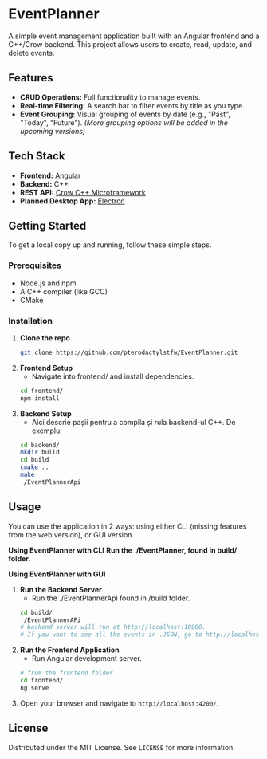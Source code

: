# EventPlanner

A simple event management application built with an Angular frontend and a C++/Crow backend. This project allows users to create, read, update, and delete events.

## Features

*   **CRUD Operations:** Full functionality to manage events.
*   **Real-time Filtering:** A search bar to filter events by title as you type.
*   **Event Grouping:** Visual grouping of events by date (e.g., "Past", "Today", "Future"). *(More grouping options will be added in the upcoming versions)*

## Tech Stack

*   **Frontend:** [Angular](https://angular.io/)
*   **Backend:** C++
*   **REST API:** [Crow C++ Microframework](https://crowcpp.org/)
*   **Planned Desktop App:** [Electron](https://www.electronjs.org/)

## Getting Started

To get a local copy up and running, follow these simple steps.

### Prerequisites

*   Node.js and npm
*   A C++ compiler (like GCC)
*   CMake

### Installation

1.  **Clone the repo**
    ```sh
    git clone https://github.com/pterodactylstfw/EventPlanner.git
    ```
2.  **Frontend Setup**
    *   Navigate into frontend/ and install dependencies.
    ```sh
    cd frontend/
    npm install
    ```
3.  **Backend Setup**
    *   Aici descrie pașii pentru a compila și rula backend-ul C++. De exemplu:
    ```sh
    cd backend/
    mkdir build
    cd build
    cmake ..
    make
    ./EventPlannerApi
    ```

## Usage

You can use the application in 2 ways: using either CLI (missing features from the web version), or GUI version.

**Using EventPlanner with CLI**
**Run the ./EventPlanner, found in build/ folder.**

**Using EventPlanner with GUI**

1.  **Run the Backend Server**
    *   Run the ./EventPlannerApi found in /build folder.
    ```sh
    cd build/
    ./EventPlannerAPi
    # backend server will run at http://localhost:18080.
    # If you want to see all the events in .JSON, go to http://localhost:18080/events.
    ```
2.  **Run the Frontend Application**
    *   Run Angular development server.
    ```sh
    # from the frontend folder
    cd frontend/
    ng serve
    ```
3.  Open your browser and navigate to `http://localhost:4200/`.

## License

Distributed under the MIT License. See `LICENSE` for more information.
